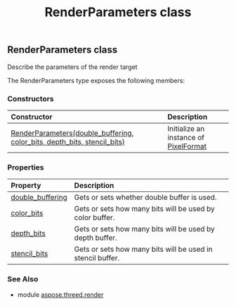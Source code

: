 ﻿---
title: RenderParameters class
second_title: Aspose.3D for Python via .NET API References
description: 
type: docs
weight: 240
url: /python-net/aspose.threed.render/renderparameters/
is_root: false
---

## RenderParameters class

Describe the parameters of the render target



The RenderParameters type exposes the following members:

### Constructors
| Constructor | Description |
| :- | :- |
| [RenderParameters(double_buffering, color_bits, depth_bits, stencil_bits)](/3d/python-net/aspose.threed.render/renderparameters/__init__/#bool-int-int-int) | Initialize an instance of [PixelFormat](/3d/python-net/aspose.threed.render/pixelformat) |


### Properties
| Property | Description |
| :- | :- |
| [double_buffering](/3d/python-net/aspose.threed.render/renderparameters/double_buffering) | Gets or sets whether double buffer is used. |
| [color_bits](/3d/python-net/aspose.threed.render/renderparameters/color_bits) | Gets or sets how many bits will be used by color buffer. |
| [depth_bits](/3d/python-net/aspose.threed.render/renderparameters/depth_bits) | Gets or sets how many bits will be used by depth buffer. |
| [stencil_bits](/3d/python-net/aspose.threed.render/renderparameters/stencil_bits) | Gets or sets how many bits will be used in stencil buffer. |


### See Also

* module [aspose.threed.render](../)
